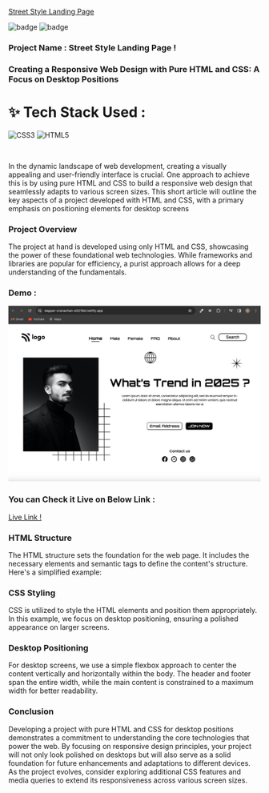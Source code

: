 [Street Style Landing Page](https://dapper-cranachan-e5219d.netlify.app/)

![badge](https://img.shields.io/badge/iNeuron-LCO-green) ![badge](https://img.shields.io/badge/Hitesh--Choudhary-Full%20Stack%20Javascript%20Course-orange)
<br/>
### Project Name : Street Style Landing Page !

### Creating a Responsive Web Design with Pure HTML and CSS: A Focus on Desktop Positions


# ✨ Tech Stack Used :

![CSS3](https://img.shields.io/badge/css3-%231572B6.svg?style=for-the-badge&logo=css3&logoColor=white) ![HTML5](https://img.shields.io/badge/html5-%23E34F26.svg?style=for-the-badge&logo=html5&logoColor=white)

<br/>


In the dynamic landscape of web development, creating a visually appealing and user-friendly interface is crucial. One approach to achieve this is by using pure HTML and CSS to build a responsive web design that seamlessly adapts to various screen sizes. This short article will outline the key aspects of a project developed with HTML and CSS, with a primary emphasis on positioning elements for desktop screens

### Project Overview

The project at hand is developed using only HTML and CSS, showcasing the power of these foundational web technologies. While frameworks and libraries are popular for efficiency, a purist approach allows for a deep understanding of the fundamentals.


### Demo :

![Alt text](webpage.png)

### You can Check it Live on Below Link :

[Live Link !](https://dapper-cranachan-e5219d.netlify.app/)


### HTML Structure

The HTML structure sets the foundation for the web page. It includes the necessary elements and semantic tags to define the content's structure. Here's a simplified example:


### CSS Styling

CSS is utilized to style the HTML elements and position them appropriately. In this example, we focus on desktop positioning, ensuring a polished appearance on larger screens.


### Desktop Positioning

For desktop screens, we use a simple flexbox approach to center the content vertically and horizontally within the body. The header and footer span the entire width, while the main content is constrained to a maximum width for better readability.


### Conclusion

Developing a project with pure HTML and CSS for desktop positions demonstrates a commitment to understanding the core technologies that power the web. By focusing on responsive design principles, your project will not only look polished on desktops but will also serve as a solid foundation for future enhancements and adaptations to different devices. As the project evolves, consider exploring additional CSS features and media queries to extend its responsiveness across various screen sizes.